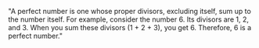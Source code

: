 "A perfect number is one whose proper divisors, excluding itself, sum up to the number itself. For example, consider the number 6. Its divisors are 1, 2, and 3. When you sum these divisors (1 + 2 + 3), you get 6. Therefore, 6 is a perfect number."

